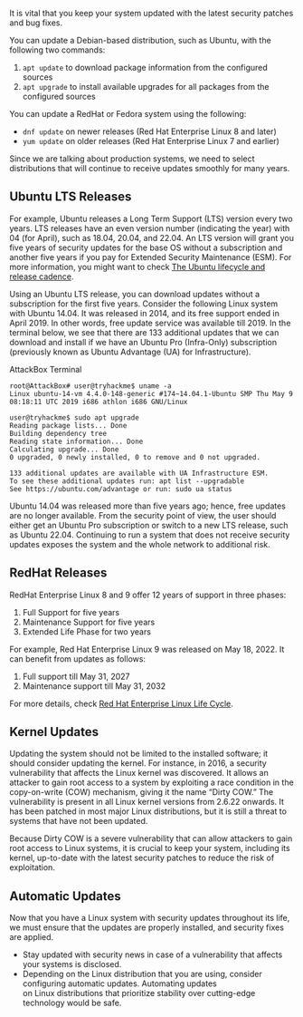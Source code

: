 It is vital that you keep your system updated with the latest security patches and bug fixes.

You can update a Debian-based distribution, such as Ubuntu, with the following two commands:

1. `apt update` to download package information from the configured sources
2. `apt upgrade` to install available upgrades for all packages from the configured sources

You can update a RedHat or Fedora system using the following:

- `dnf update` on newer releases (Red Hat Enterprise Linux 8 and later)
- `yum update` on older releases (Red Hat Enterprise Linux 7 and earlier)

Since we are talking about production systems, we need to select distributions that will continue to receive updates smoothly for many years.

## Ubuntu LTS Releases

For example, Ubuntu releases a Long Term Support (LTS) version every two years. LTS releases have an even version number (indicating the year) with 04 (for April), such as 18.04, 20.04, and 22.04. An LTS version will grant you five years of security updates for the base OS without a subscription and another five years if you pay for Extended Security Maintenance (ESM). For more information, you might want to check [The Ubuntu lifecycle and release cadence](https://ubuntu.com/about/release-cycle).

Using an Ubuntu LTS release, you can download updates without a subscription for the first five years. Consider the following Linux system with Ubuntu 14.04. It was released in 2014, and its free support ended in April 2019. In other words, free update service was available till 2019. In the terminal below, we see that there are 133 additional updates that we can download and install if we have an Ubuntu Pro (Infra-Only) subscription (previously known as Ubuntu Advantage (UA) for Infrastructure).

AttackBox Terminal

```shell-session
root@AttackBox# user@tryhackme$ uname -a
Linux ubuntu-14-vm 4.4.0-148-generic #174~14.04.1-Ubuntu SMP Thu May 9 08:18:11 UTC 2019 i686 athlon i686 GNU/Linux

user@tryhackme$ sudo apt upgrade
Reading package lists... Done
Building dependency tree       
Reading state information... Done
Calculating upgrade... Done
0 upgraded, 0 newly installed, 0 to remove and 0 not upgraded.

133 additional updates are available with UA Infrastructure ESM.
To see these additional updates run: apt list --upgradable
See https://ubuntu.com/advantage or run: sudo ua status
```

Ubuntu 14.04 was released more than five years ago; hence, free updates are no longer available. From the security point of view, the user should either get an Ubuntu Pro subscription or switch to a new LTS release, such as Ubuntu 22.04. Continuing to run a system that does not receive security updates exposes the system and the whole network to additional risk.

## RedHat Releases

RedHat Enterprise Linux 8 and 9 offer 12 years of support in three phases:

1. Full Support for five years
2. Maintenance Support for five years
3. Extended Life Phase for two years

For example, Red Hat Enterprise Linux 9 was released on May 18, 2022. It can benefit from updates as follows:

1. Full support till May 31, 2027
2. Maintenance support till May 31, 2032

For more details, check [Red Hat Enterprise Linux Life Cycle](https://access.redhat.com/support/policy/updates/errata/).

## Kernel Updates

Updating the system should not be limited to the installed software; it should consider updating the kernel. For instance, in 2016, a security vulnerability that affects the Linux kernel was discovered. It allows an attacker to gain root access to a system by exploiting a race condition in the copy-on-write (COW) mechanism, giving it the name “Dirty COW.” The vulnerability is present in all Linux kernel versions from 2.6.22 onwards. It has been patched in most major Linux distributions, but it is still a threat to systems that have not been updated.

Because Dirty COW is a severe vulnerability that can allow attackers to gain root access to Linux systems, it is crucial to keep your system, including its kernel, up-to-date with the latest security patches to reduce the risk of exploitation.

## Automatic Updates

Now that you have a Linux system with security updates throughout its life, we must ensure that the updates are properly installed, and security fixes are applied.

- Stay updated with security news in case of a vulnerability that affects your systems is disclosed.
- Depending on the Linux distribution that you are using, consider configuring automatic updates. Automating updates on Linux distributions that prioritize stability over cutting-edge technology would be safe.